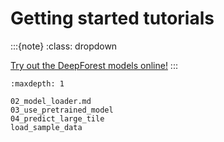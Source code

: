 # Getting started tutorials

:::{note}
:class: dropdown

[Try out the DeepForest models online!](https://huggingface.co/spaces/weecology/deepforest-demo)
:::

```{toctree}
:maxdepth: 1

02_model_loader.md
03_use_pretrained_model
04_predict_large_tile
load_sample_data
```